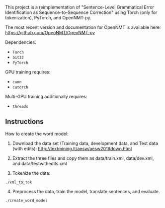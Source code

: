 This project is a reimplementation of "Sentence-Level Grammatical Error Identification as Sequence-to-Sequence Correction" using Torch (only for tokenization), PyTorch, and OpenNMT-py.

The most recent version and documentation for OpenNMT is available here: https://github.com/OpenNMT/OpenNMT-py

Dependencies:

* `Torch`
* `bit32`
* `PyTorch`

GPU training requires:

* `cunn`
* `cutorch`

Multi-GPU training additionally requires:

* `threads`

## Instructions

How to create the word model:

1) Download the data set (Training data, development data, and Test data (with edits): http://textmining.lt/aesw/aesw2016down.html

2) Extract the three files and copy them as data/train.xml, data/dev.xml, and data/testwithedits.xml

3) Tokenize the data:

```./xml_to_tok```

4) Preprocess the data, train the model, translate sentences, and evaluate.

```./create_word_model```
